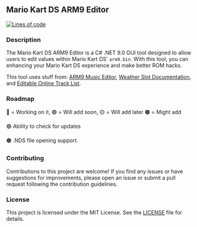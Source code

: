 ## Mario Kart DS ARM9 Editor
<a href="https://github.com/XAMPPRocky/tokei"><img src="https://tokei.rs/b1/github/LandonAndEmma/MKDS-ARM9-EDITOR-VS?category=code" alt="Lines of code"></a>
### Description
The Mario Kart DS ARM9 Editor is a C# .NET 9.0 GUI tool designed to allow users to edit values within Mario Kart DS' `arm9.bin`. With this tool, you can enhancing your Mario Kart DS experience and make better ROM hacks.

This tool uses stuff from: [ARM9 Music Editor](https://github.com/Ermelber/MKDS-ARM9-Music-Editor), [Weather Slot Documentation](https://wiki.dshack.org/Wiki.jsp?page=Swapping%20Weather%20Slots), and [Editable Online Track List](https://web.archive.org/web/20060218010753/http://leo.rampen.ca/m3wiki/index.php/Mario_Kart_DS_Hidden_Tracks_Online).

### Roadmap
🔵 = Working on it, 🟢 = Will add soon, 🟡 = Will add later 🟠 = Might add

🟢 Ability to check for updates

🟠 .NDS file opening support.

### Contributing
Contributions to this project are welcome! If you find any issues or have suggestions for improvements, please open an issue or submit a pull request following the contribution guidelines.

### License
This project is licensed under the MIT License. See the [LICENSE](LICENSE) file for details.
